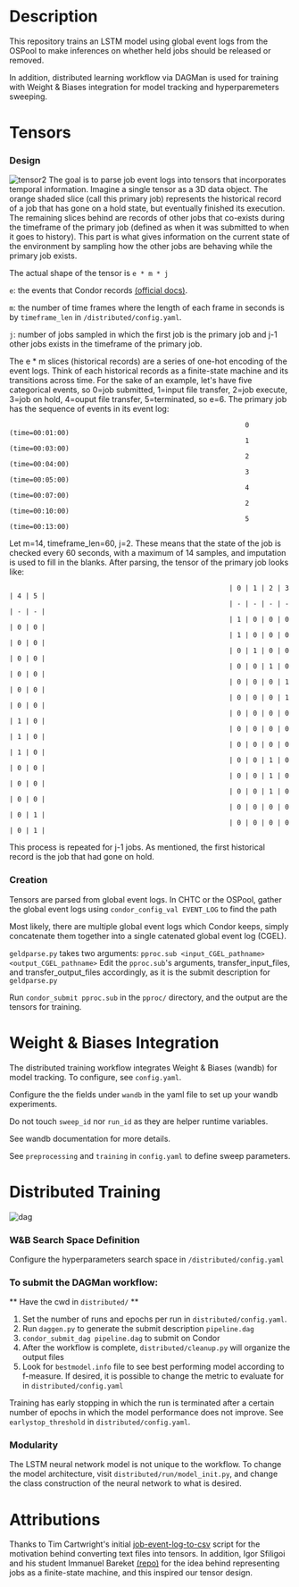 # Description
This repository trains an LSTM model using global event logs from the OSPool to make inferences on whether held jobs should be released or removed.

In addition, distributed learning workflow via DAGMan is used for training with Weight & Biases integration for model tracking and hyperparemeters sweeping.

# Tensors

### Design
![tensor2](https://github.com/user-attachments/assets/1dd253d3-f567-41e5-adb8-e52ec501117f)
The goal is to parse job event logs into tensors that incorporates temporal information. Imagine a single tensor as a 3D data object. The orange shaded slice (call this primary job) represents the historical record of a job that has gone on a hold state, but eventually finished its execution. The remaining slices behind are records of other jobs that co-exists during the timeframe of the primary job (defined as when it was submitted to when it goes to history). This part is what gives information on the current state of the environment by sampling how the other jobs are behaving while the primary job exists. 

The actual shape of the tensor is ```e * m * j``` 
 
 ```e```: the events that Condor records [(official docs)](https://htcondor.readthedocs.io/en/latest/codes-other-values/job-event-log-codes.html). 

 ```m```: the number of time frames where the length of each frame in seconds is by ```timeframe_len``` in ```/distributed/config.yaml```.

 ```j```: number of jobs sampled in which the first job is the primary job and j-1 other jobs exists in the timeframe of the primary job.

The e * m slices (historical records) are a series of one-hot encoding of the event logs. Think of each historical records as a finite-state machine and its transitions across time. For the sake of an example, let's have five categorical events, so 0=job submitted, 1=input file transfer, 2=job execute, 3=job on hold, 4=ouput file transfer, 5=terminated, so e=6.
The primary job has the sequence of events in its event log: 
```
                                                           0 (time=00:01:00)
                                                           1 (time=00:03:00)
                                                           2 (time=00:04:00)
                                                           3 (time=00:05:00)
                                                           4 (time=00:07:00)
                                                           2 (time=00:10:00)
                                                           5 (time=00:13:00)
```
Let m=14, timeframe_len=60, j=2. These means that the state of the job is checked every 60 seconds, with a maximum of 14 samples, and imputation is used to fill in the blanks. After parsing, the tensor of the primary job looks like:  

                                                           | 0 | 1 | 2 | 3 | 4 | 5 |
                                                           | - | - | - | - | - | - |
                                                           | 1 | 0 | 0 | 0 | 0 | 0 |
                                                           | 1 | 0 | 0 | 0 | 0 | 0 |
                                                           | 0 | 1 | 0 | 0 | 0 | 0 |
                                                           | 0 | 0 | 1 | 0 | 0 | 0 |
                                                           | 0 | 0 | 0 | 1 | 0 | 0 |
                                                           | 0 | 0 | 0 | 1 | 0 | 0 |
                                                           | 0 | 0 | 0 | 0 | 1 | 0 |
                                                           | 0 | 0 | 0 | 0 | 1 | 0 |
                                                           | 0 | 0 | 0 | 0 | 1 | 0 |
                                                           | 0 | 0 | 1 | 0 | 0 | 0 |
                                                           | 0 | 0 | 1 | 0 | 0 | 0 |
                                                           | 0 | 0 | 1 | 0 | 0 | 0 |
                                                           | 0 | 0 | 0 | 0 | 0 | 1 |
                                                           | 0 | 0 | 0 | 0 | 0 | 1 |

This process is repeated for j-1 jobs. As mentioned, the first historical record is the job that had gone on hold.

### Creation
Tensors are parsed from global event logs. In CHTC or the OSPool, gather the global event logs using ```condor_config_val EVENT_LOG``` to find the path

Most likely, there are multiple global event logs which Condor keeps, simply concatenate them together into a single catenated global event log (CGEL).

```geldparse.py``` takes two arguments: ```pproc.sub <input_CGEL_pathname> <output_CGEL_pathname>```
Edit the ```pproc.sub```'s arguments, transfer_input_files, and transfer_output_files accordingly, as it is the submit description for ```geldparse.py```

Run ```condor_submit pproc.sub``` in the ```pproc/``` directory, and the output are the tensors for training.


# Weight & Biases Integration
The distributed training workflow integrates Weight & Biases (wandb) for model tracking. To configure, see ```config.yaml```.

Configure the the fields under ```wandb``` in the yaml file to set up your wandb experiments.

Do not touch ```sweep_id``` nor ```run_id``` as they are helper runtime variables.

See wandb documentation for more details.

See ```preprocessing``` and ```training``` in ```config.yaml``` to define sweep parameters.


# Distributed Training
![dag](https://github.com/user-attachments/assets/aa5ea9bc-a5eb-4cca-ab1f-c42a023fd4cc)

### W&B Search Space Definition
Configure the hyperparameters search space in ```/distributed/config.yaml```

### To submit the DAGMan workflow:

** Have the cwd in ```distributed/``` **

1) Set the number of runs and epochs per run in ```distributed/config.yaml```.
2) Run ```daggen.py``` to generate the submit description ```pipeline.dag```
3) ```condor_submit_dag pipeline.dag``` to submit on Condor
4) After the workflow is complete, ```distributed/cleanup.py``` will organize the output files
5) Look for ```bestmodel.info``` file to see best performing model according to f-measure. If desired, it is possible to change the metric to evaluate for in ```distributed/config.yaml```

Training has early stopping in which the run is terminated after a certain number of epochs in which the model performance does not improve. See ```earlystop_threshold``` in ```distributed/config.yaml```.

### Modularity
The LSTM neural network model is not unique to the workflow. To change the model architecture, visit ```distributed/run/model_init.py```, and change the class construction of the neural network to what is desired.

# Attributions
Thanks to Tim Cartwright's initial [job-event-log-to-csv](https://github.com/osg-htc/job-event-log-to-csv) script for the motivation behind converting text files into tensors. In addition, Igor Sfiligoi and his student Immanuel Bareket [(repo)](https://github.com/emanbareket/HTCondor_Immanuel) for the idea behind representing jobs as a finite-state machine, and this inspired our tensor design. 
